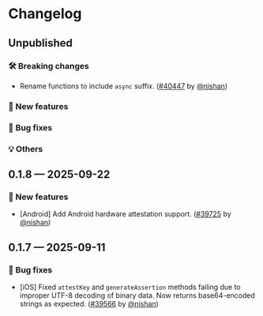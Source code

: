 # Changelog

## Unpublished

### 🛠 Breaking changes

- Rename functions to include `async` suffix. ([#40447](https://github.com/expo/expo/pull/40447) by [@nishan](https://github.com/intergalacticspacehighway))

### 🎉 New features

### 🐛 Bug fixes

### 💡 Others

## 0.1.8 — 2025-09-22

### 🎉 New features

- [Android] Add Android hardware attestation support. ([#39725](https://github.com/expo/expo/pull/39725) by [@nishan](https://github.com/intergalacticspacehighway))

## 0.1.7 — 2025-09-11

### 🐛 Bug fixes

- [iOS] Fixed `attestKey` and `generateAssertion` methods failing due to improper UTF-8 decoding of binary data. Now returns base64-encoded strings as expected. ([#39566](https://github.com/expo/expo/pull/39566) by [@nishan](https://github.com/intergalacticspacehighway))
